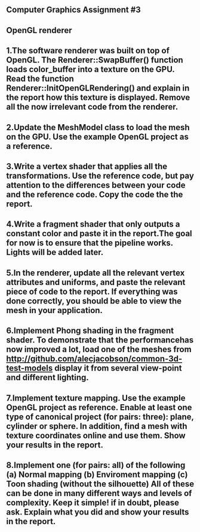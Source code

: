 ## Computer Graphics Assignment #3
## OpenGL renderer

## 1.The software renderer was built on top of OpenGL. The Renderer::SwapBuffer() function loads color_buffer into a texture on the GPU. Read the function Renderer::InitOpenGLRendering() and explain in the report how this texture is displayed. Remove all the now irrelevant code from the renderer.

## 2.Update the MeshModel class to load the mesh on the GPU. Use the example OpenGL project as a reference.

## 3.Write a vertex shader that applies all the transformations. Use the reference code, but pay attention to the differences between your code and the reference code. Copy the code the the report.

## 4.Write a fragment shader that only outputs a constant color and paste it in the report.The goal for now is to ensure that the pipeline works. Lights will be added later.

## 5.In the renderer, update all the relevant vertex attributes and uniforms, and paste the relevant piece of code to the report. If everything was done correctly, you should be able to view the mesh in your application.

## 6.Implement Phong shading in the fragment shader. To demonstrate that the performancehas now improved a lot, load one of the meshes from http://github.com/alecjacobson/common-3d-test-models  display it from several view-point and different lighting.

## 7.Implement texture mapping. Use the example OpenGL project as reference. Enable at least one type of canonical project (for pairs: three): plane, cylinder or sphere. In addition, find a mesh with texture coordinates online and use them. Show your results in the report.

## 8.Implement one (for pairs: all) of the following                                                                                                                         (a) Normal mapping                                                                                                                                                       (b) Enviroment mapping                                                                                                                                                   (c) Toon shading (without the silhouette)                                                                                                                                 All of these can be done in many different ways and levels of complexity. Keep it simple! if in doubt, please ask. Explain what you did and show your results in the     report.
